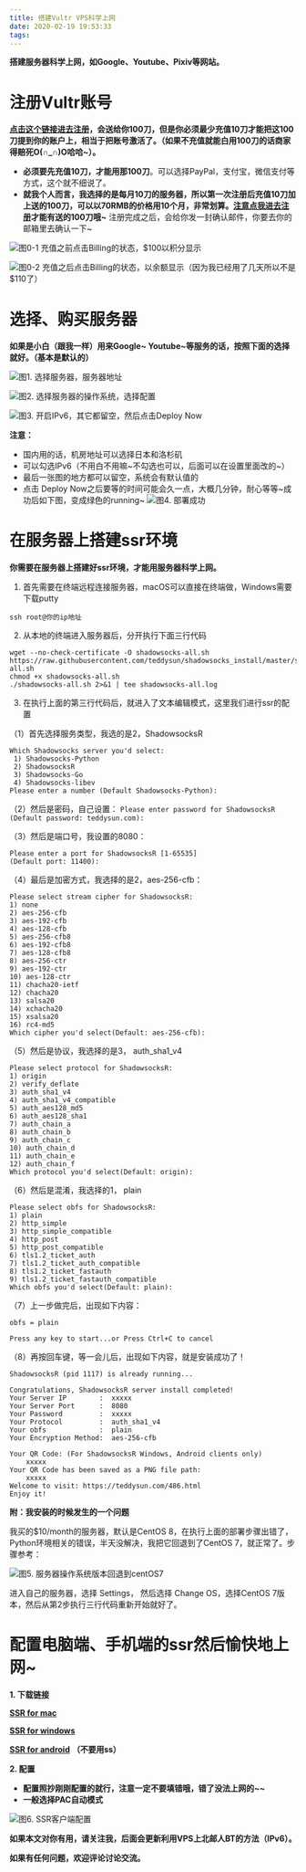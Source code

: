 ```yaml
---
title: 搭建Vultr VPS科学上网
date: 2020-02-19 19:53:33
tags:
---
```


**搭建服务器科学上网，如Google、Youtube、Pixiv等网站。**

# 注册Vultr账号

**[点击这个链接进去注册](https://www.vultr.com/?ref=8444456)，会送给你100刀，但是你必须最少充值10刀才能把这100刀提到你的账户上，相当于把账号激活了。（如果不充值就能白用100刀的话商家得赔死O(∩_∩)O哈哈~）。**

- **必须要先充值10刀，才能用那100刀**。可以选择PayPal，支付宝，微信支付等方式，这个就不细说了。
- **就我个人而言，我选择的是每月10刀的服务器，所以第一次注册后充值10刀加上送的100刀，可以以70RMB的价格用10个月，非常划算。[注意点我进去注册](https://www.vultr.com/?ref=8444456)才能有送的100刀哦~**
注册完成之后，会给你发一封确认邮件，你要去你的邮箱里去确认一下~

![](/images/0-1.png "图0-1 充值之前点击Billing的状态，$100以积分显示")

![](/images/0-2.png "图0-2 充值之后点击Billing的状态，以余额显示（因为我已经用了几天所以不是$110了）")

# 选择、购买服务器
   **如果是小白（跟我一样）用来Google~ Youtube~等服务的话，按照下面的选择就好。（基本是默认的）**

   ![](/images/1.png "图1. 选择服务器，服务器地址")
   
   ![](/images/2.png "图2. 选择服务器的操作系统，选择配置")

   ![](/images/3.png "图3. 开启IPv6，其它都留空，然后点击Deploy Now")
   
   **注意：**
   - 国内用的话，机房地址可以选择日本和洛杉矶
   - 可以勾选IPv6（不用白不用嘛\~不勾选也可以，后面可以在设置里面改的\~）
   - 最后一张图的地方都可以留空，系统会有默认值的
   - 点击 Deploy Now之后要等的时间可能会久一点，大概几分钟，耐心等等\~成功后如下图，变成绿色的running\~
  ![](/images/4.png "图4. 部署成功")

# 在服务器上搭建ssr环境
   
   **你需要在服务器上搭建好ssr环境，才能用服务器科学上网。**
   
   1. 首先需要在终端远程连接服务器，macOS可以直接在终端做，Windows需要下载putty
   ```
   ssh root@你的ip地址
   ```
   
   2. 从本地的终端进入服务器后，分开执行下面三行代码
   ```
   wget --no-check-certificate -O shadowsocks-all.sh https://raw.githubusercontent.com/teddysun/shadowsocks_install/master/shadowsocks-all.sh 
   chmod +x shadowsocks-all.sh
   ./shadowsocks-all.sh 2>&1 | tee shadowsocks-all.log
   ```
   
   3. 在执行上面的第三行代码后，就进入了文本编辑模式，这里我们进行ssr的配置
   
   （1）首先选择服务类型，我选的是2，ShadowsocksR
   ```
   Which Shadowsocks server you'd select:
    1) Shadowsocks-Python
    2) ShadowsocksR
    3) Shadowsocks-Go
    4) Shadowsocks-libev
   Please enter a number (Default Shadowsocks-Python):
   ```
  
  （2）然后是密码，自己设置：
    ```
    Please enter password for ShadowsocksR
    (Default password: teddysun.com):
    ```

  （3）然后是端口号，我设置的8080：
  ```
  Please enter a port for ShadowsocksR [1-65535]
  (Default port: 11400):
  ```

  （4）最后是加密方式，我选择的是2，aes-256-cfb：
  ```
  Please select stream cipher for ShadowsocksR:
  1) none
  2) aes-256-cfb
  3) aes-192-cfb
  4) aes-128-cfb
  5) aes-256-cfb8
  6) aes-192-cfb8
  7) aes-128-cfb8
  8) aes-256-ctr
  9) aes-192-ctr
  10) aes-128-ctr
  11) chacha20-ietf
  12) chacha20
  13) salsa20
  14) xchacha20
  15) xsalsa20
  16) rc4-md5
  Which cipher you'd select(Default: aes-256-cfb):
  ```

  （5）然后是协议，我选择的是3， auth_sha1_v4
  ```
  Please select protocol for ShadowsocksR:
  1) origin
  2) verify_deflate
  3) auth_sha1_v4
  4) auth_sha1_v4_compatible
  5) auth_aes128_md5
  6) auth_aes128_sha1
  7) auth_chain_a
  8) auth_chain_b
  9) auth_chain_c
  10) auth_chain_d
  11) auth_chain_e
  12) auth_chain_f
  Which protocol you'd select(Default: origin):
  ```

  （6）然后是混淆，我选择的1， plain
  ```
  Please select obfs for ShadowsocksR:
  1) plain
  2) http_simple
  3) http_simple_compatible
  4) http_post
  5) http_post_compatible
  6) tls1.2_ticket_auth
  7) tls1.2_ticket_auth_compatible
  8) tls1.2_ticket_fastauth
  9) tls1.2_ticket_fastauth_compatible
  Which obfs you'd select(Default: plain):
  ```

  （7）上一步做完后，出现如下内容：
  ```
  obfs = plain

  Press any key to start...or Press Ctrl+C to cancel
  ```

  （8）再按回车键，等一会儿后，出现如下内容，就是安装成功了！
  ```
  ShadowsocksR (pid 1117) is already running...

  Congratulations, ShadowsocksR server install completed!
  Your Server IP        :  xxxxx 
  Your Server Port      :  8080 
  Your Password         :  xxxxx 
  Your Protocol         :  auth_sha1_v4 
  Your obfs             :  plain 
  Your Encryption Method:  aes-256-cfb 

  Your QR Code: (For ShadowsocksR Windows, Android clients only)
      xxxxx
  Your QR Code has been saved as a PNG file path:
      xxxxx
  Welcome to visit: https://teddysun.com/486.html
  Enjoy it!
```

**附：我安装的时候发生的一个问题**

我买的$10/month的服务器，默认是CentOS 8，在执行上面的部署步骤出错了，Python环境相关的错误，半天没解决，我把它回退到了CentOS 7，就正常了。步骤参考：

![](/images/5.png "图5. 服务器操作系统版本回退到centOS7")

进入自己的服务器，选择 Settings， 然后选择 Change OS，选择CentOS 7版本，然后从第2步执行三行代码重新开始就好了。

# 配置电脑端、手机端的ssr然后愉快地上网~

**1. 下载链接**

  [**SSR for mac**](https://github.com/qinyuhang/ShadowsocksX-NG-R/releases/download/1.4.4-r8/ShadowsocksX-NG-R8.dmg)

  [**SSR for windows**](https://github.com/shadowsocksrr/shadowsocksr-csharp/releases/download/4.9.2/ShadowsocksR-win-4.9.2.zip)

  [**SSR for android**](https://github.com/shadowsocksrr/shadowsocksr-android/releases/tag/3.5.4) **（不要用ss）**

**2. 配置**

- **配置照抄刚刚配置的就行，注意一定不要填错哦，错了没法上网的~~**
- **一般选择PAC自动模式**

![](/images/6.png "图6. SSR客户端配置")

**如果本文对你有用，请关注我，后面会更新利用VPS上北邮人BT的方法（IPv6）。**

**如果有任何问题，欢迎评论讨论交流。**